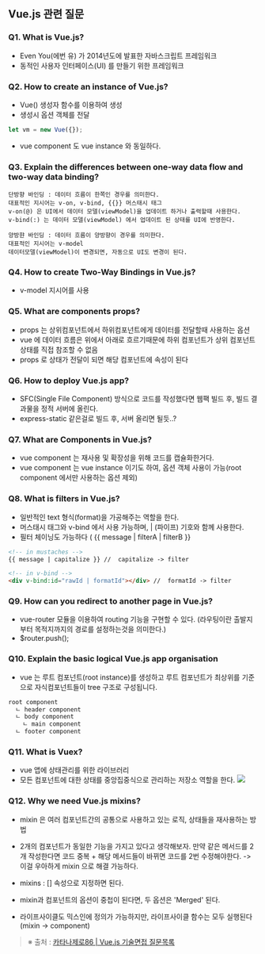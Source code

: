 ## Vue.js 관련 질문

### Q1. What is Vue.js?
- Even You(에번 유) 가 2014년도에 발표한 자바스크립트 프레임워크
- 동적인 사용자 인터페이스(UI) 를 만들기 위한 프레임워크

### Q2. How to create an instance of Vue.js?
- Vue() 생성자 함수를 이용하여 생성
- 생성시 옵션 객체를 전달
```js
let vm = new Vue({});
```
- vue component 도 vue instance 와 동일하다.

### Q3. Explain the differences between one-way data flow and two-way data binding?
```text
단방향 바인딩 : 데이터 흐름이 한쪽인 경우를 의미한다. 
대표적인 지시어는 v-on, v-bind, {{}} 머스태시 태그
v-on(@) 은 UI에서 데이터 모델(viewModel)을 업데이트 하거나 출력할때 사용한다.
v-bind(:) 는 데이터 모델(viewModel) 에서 업데이트 된 상태를 UI에 반영한다.

양방햔 바인딩 : 데이터 흐름이 양방향이 경우를 의미한다.
대표적인 지시어는 v-model
데이터모델(viewModel)이 변경되면, 자동으로 UI도 변경이 된다.
```

### Q4. How to create Two-Way Bindings in Vue.js?
- v-model 지시어를 사용

### Q5. What are components props?
- props 는 상위컴포넌트에서 하위컴포넌트에게 데이터를 전달할때 사용하는 옵션
- vue 에 데이터 흐름은 위에서 아래로 흐르기때문에 하위 컴포넌트가 상위 컴포넌트 상태를 직접 참조할 수 없음
- props 로 상태가 전달이 되면 해당 컴포넌트에 속성이 된다

### Q6. How to deploy Vue.js app?
- SFC(Single File Component) 방식으로 코드를 작성했다면 웹팩 빌드 후, 빌드 결과물을 정적 서버에 올린다. 
- express-static 같은걸로 빌드 후, 서버 올리면 될듯..?

### Q7. What are Components in Vue.js?
- vue component 는 재사용 및 확장성을 위해 코드를 캡슐화한거다.
- vue component 는 vue instance 이기도 하여, 옵션 객체 사용이 가능(root component 에서만 사용하는 옵션 제외)

### Q8. What is filters in Vue.js?
- 일반적인 text 형식(format)을 가공해주는 역할을 한다.
- 머스태시 태그와 v-bind 에서 사용 가능하며, | (파이프) 기호와 함께 사용한다.
- 필터 체이닝도 가능하다 ( {{ message | filterA | filterB }}

```html
<!-- in mustaches --> 
{{ message | capitalize }} //  capitalize -> filter

<!-- in v-bind --> 
<div v-bind:id="rawId | formatId"></div> //  formatId -> filter
```

### Q9. How can you redirect to another page in Vue.js?
- vue-router 모듈을 이용하여 routing 기능을 구현할 수 있다.
(라우팅이란 출발지부터 목적지까지의 경로를 설정하는것을 의미한다.)
- $router.push();

### Q10. Explain the basic logical Vue.js app organisation
- vue 는 루트 컴포넌트(root instance)를 생성하고 루트 컴포넌트가 최상위를 기준으로 자식컴포넌트들이 tree 구조로 구성됩니다.
```r
root component
  ㄴ header component
  ㄴ body component
    ㄴ main component
  ㄴ footer component
```

### Q11. What is Vuex?
- vue 앱에 상태관리를 위한 라이브러리
- 모든 컴포넌트에 대한 상태를 중앙집중식으로 관리하는 저장소 역할을 한다.
![](https://media.vlpt.us/images/katanazero86/post/836ec55e-f55f-44b4-a6ac-e94998644372/%EB%8B%A4%EC%9A%B4%EB%A1%9C%EB%93%9C.png)

### Q12. Why we need Vue.js mixins?
- mixin 은 여러 컴포넌트간의 공통으로 사용하고 있는 로직, 상태들을 재사용하는 방법
- 2개의 컴포넌트가 동일한 기능을 가지고 있다고 생각해보자. 만약 같은 메서드를 2개 작성한다면 코드 중복 + 해당 메서드들이 바뀌면 코드를 2번 수정해야한다. -> 이걸 우아하게 mixin 으로 해결 가능하다.
- mixins : []  속성으로 지정하면 된다.
- mixin과 컴포넌트의 옵션이 중첩이 된다면, 두 옵션은 'Merged' 된다.

- 라이프사이클도 믹스인에 정의가 가능하지만, 라이프사이클 함수는 모두 실행된다(mixin -> component)

> ※ 출처 : [카타나제로86 | Vue.js 기술면접 질문목록](https://velog.io/@katanazero86/vue.js-%EA%B8%B0%EC%88%A0%EB%A9%B4%EC%A0%91-%EC%A7%88%EB%AC%B8%EB%AA%A9%EB%A1%9D)